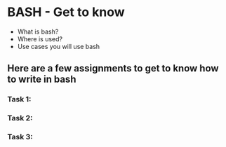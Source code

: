 # BASH - Get to know

* What is bash?
* Where is used?
* Use cases you will use bash


## Here are a few assignments to get to know how to write in bash

### Task 1:


### Task 2:

### Task 3:
